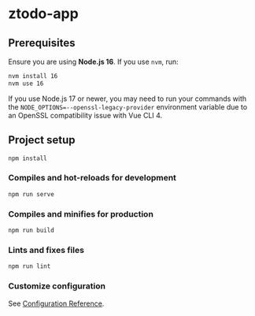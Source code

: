 # ztodo-app

## Prerequisites

Ensure you are using **Node.js 16**. If you use `nvm`, run:

```bash
nvm install 16
nvm use 16
```

If you use Node.js 17 or newer, you may need to run your commands with the
`NODE_OPTIONS=--openssl-legacy-provider` environment variable due to an
OpenSSL compatibility issue with Vue CLI 4.

## Project setup
```
npm install
```

### Compiles and hot-reloads for development
```
npm run serve
```

### Compiles and minifies for production
```
npm run build
```

### Lints and fixes files
```
npm run lint
```

### Customize configuration
See [Configuration Reference](https://cli.vuejs.org/config/).
